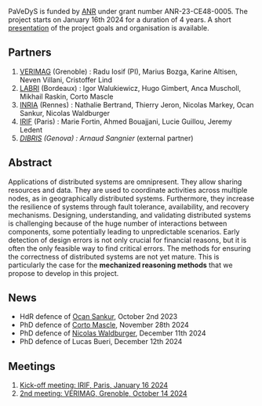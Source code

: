 PaVeDyS is funded by [ANR](https://anr.fr/) under grant number ANR-23-CE48-0005. The project starts on January 16th 2024 for a duration of 4 years. A short [presentation](ANR_30_11_2023.pdf) of the project goals and organisation is available. 

## Partners
1. [VERIMAG](https://www-verimag.imag.fr) (Grenoble) : Radu Iosif (PI), Marius Bozga, Karine Altisen, Neven Villani, Cristoffer Lind
2. [LABRI](https://www.labri.fr/) (Bordeaux) : Igor Walukiewicz, Hugo Gimbert, Anca Muscholl, Mikhail Raskin, Corto Mascle
3. [INRIA](https://www.inria.fr/fr/centre-inria-universite-rennes) (Rennes) : Nathalie Bertrand, Thierry Jeron, Nicolas Markey, Ocan Sankur, Nicolas Waldburger
4. [IRIF](https://www.irif.fr/) (Paris) : Marie Fortin, Ahmed Bouajjani, Lucie Guillou, Jeremy Ledent
5. *[DIBRIS](https://dibris.unige.it/en) (Genova) : Arnaud Sangnier* (external partner)

## Abstract
Applications of distributed systems are omnipresent. They allow sharing resources and data. They are used to coordinate activities across multiple nodes, as in geographically distributed systems. Furthermore, they increase the resilience of systems through fault tolerance, availability, and recovery mechanisms. Designing, understanding, and validating distributed systems is challenging because of the huge number of interactions between components, some potentially leading to unpredictable scenarios. Early detection of design errors is not only crucial for financial reasons, but it is often the only feasible way to find critical errors. The methods for ensuring the correctness of distributed systems are not yet mature. This is particularly the case for the **mechanized reasoning methods** that we propose to develop in this project.

## News

- HdR defence of [Ocan Sankur](http://videos.rennes.inria.fr/hdr/Ocan-Sankur-2023/edition-HDR-defense-Ocan-Sankur-02-10-2023.html), October 2nd 2023
- PhD defence of [Corto Mascle](https://corto-mascle.github.io/), November 28th 2024
- PhD defence of [Nicolas Waldburger](https://people.irisa.fr/Nicolas.Waldburger/defense.html), December 11th 2024
- PhD defence of Lucas Bueri, December 12th 2024

## Meetings

1. [Kick-off meeting: IRIF, Paris, January 16 2024](IRIF_16_06_2024.md)
2. [2nd meeting: VERIMAG, Grenoble, October 14 2024](VERIMAG_14_01_2024.md)
